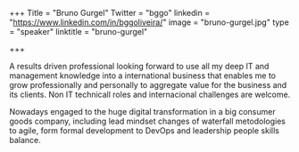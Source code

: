 +++
Title = "Bruno Gurgel"
Twitter = "bggo"
linkedin = "https://www.linkedin.com/in/bggoliveira/"
image = "bruno-gurgel.jpg"
type = "speaker"
linktitle = "bruno-gurgel"

+++

A results driven professional looking forward to use all my deep IT and management knowledge into a international business that enables me to grow professionally and personally to aggregate value for the business and its clients. Non IT technicall roles and internacional
challenges are welcome.

Nowadays engaged to the huge digital transformation in a big consumer goods company, including lead mindset changes of waterfall metodologies to agile, form formal development to DevOps and leadership people skills balance.
